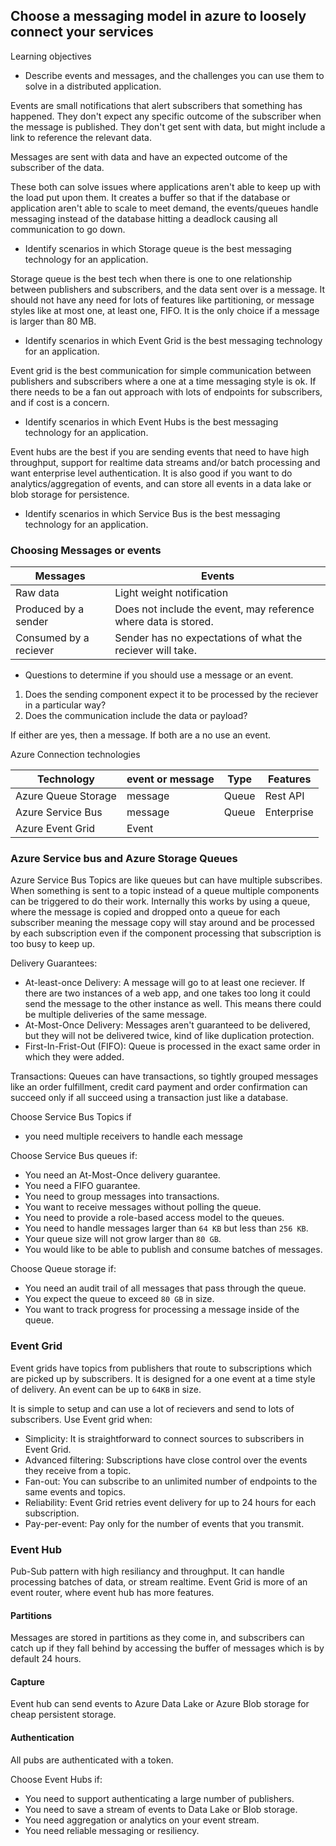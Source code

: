 ## Choose a messaging model in azure to loosely connect your services

Learning objectives

* Describe events and messages, and the challenges you can use them to solve in a distributed application.

Events are small notifications that alert subscribers that something has happened. They don't expect any specific outcome of the subscriber when the message is published. They don't get sent with data, but might include a link to reference the relevant data. 

Messages are sent with data and have an expected outcome of the subscriber of the data.

These both can solve issues where applications aren't able to keep up with the load put upon them. It creates a buffer so that if the database or application aren't able to scale to meet demand, the events/queues handle messaging instead of the database hitting a deadlock causing all communication to go down.

* Identify scenarios in which Storage queue is the best messaging technology for an application.

Storage queue is the best tech when there is one to one relationship between publishers and subscribers, and the data sent over is a message. It should not have any need for lots of features like partitioning, or message styles like at most one, at least one, FIFO. It is the only choice if a message is larger than 80 MB.

* Identify scenarios in which Event Grid is the best messaging technology for an application.

Event grid is the best communication for simple communication between publishers and subscribers where a one at a time messaging style is ok. If there needs to be a fan out approach with lots of endpoints for subscribers, and if cost is a concern.

* Identify scenarios in which Event Hubs is the best messaging technology for an application.

Event hubs are the best if you are sending events that need to have high throughput, support for realtime data streams and/or batch processing and want enterprise level authentication. It is also good if you want to do analytics/aggregation of events, and can store all events in a data lake or blob storage for persistence.

* Identify scenarios in which Service Bus is the best messaging technology for an application.

### Choosing Messages or events

| Messages | Events |
| -------- | ------ |
| Raw data | Light weight notification |
| Produced by a sender | Does not include the event, may reference where data is stored. | 
| Consumed by a reciever | Sender has no expectations of what the reciever will take. | 


* Questions to determine if you should use a message or an event.

1. Does the sending component expect it to be processed by the reciever in a particular way?
1. Does the communication include the data or payload?

If either are yes, then a message. If both are a no use an event.

Azure Connection technologies

| Technology | event or message | Type | Features |
| --- | --- | --- |  --- | 
| Azure Queue Storage | message | Queue | Rest API | 
| Azure Service Bus | message | Queue | Enterprise | 
| Azure Event Grid | Event | 

### Azure Service bus and Azure Storage Queues

Azure Service Bus Topics are like queues but can have multiple subscribes. When something is sent to a topic instead of a queue multiple components can be triggered to do their work. Internally this works by using a queue, where the message is copied and dropped onto a queue for each subscriber meaning the message copy will stay around and be processed by each subscription even if the component processing that subscription is too busy to keep up.

Delivery Guarantees: 

* At-least-once Delivery: A message will go to at least one reciever. If there are two instances of a web app, and one takes too long it could send the message to the other instance as well. This means there could be multiple deliveries of the same message.
* At-Most-Once Delivery: Messages aren't guaranteed to be delivered, but they will not be delivered twice, kind of like duplication protection.
* First-In-Frist-Out (FIFO): Queue is processed in the exact same order in which they were added.

Transactions: Queues can have transactions, so tightly grouped messages like an order fulfillment, credit card payment and order confirmation can succeed only if all succeed using a transaction just like a database.

Choose Service Bus Topics if
* you need multiple receivers to handle each message

Choose Service Bus queues if:

* You need an At-Most-Once delivery guarantee.
* You need a FIFO guarantee.
* You need to group messages into transactions.
* You want to receive messages without polling the queue.
* You need to provide a role-based access model to the queues.
* You need to handle messages larger than `64 KB` but less than `256 KB`.
* Your queue size will not grow larger than `80 GB`.
* You would like to be able to publish and consume batches of messages.

Choose Queue storage if:

* You need an audit trail of all messages that pass through the queue.
* You expect the queue to exceed `80 GB` in size.
* You want to track progress for processing a message inside of the queue.

### Event Grid

Event grids have topics from publishers that route to subscriptions which are picked up by subscribers. It is designed for a one event at a time style of delivery. An event can be up to `64KB` in size.

It is simple to setup and can use a lot of recievers and send to lots of subscribers. Use Event grid when:

* Simplicity: It is straightforward to connect sources to subscribers in Event Grid.
* Advanced filtering: Subscriptions have close control over the events they receive from a topic.
* Fan-out: You can subscribe to an unlimited number of endpoints to the same events and topics.
* Reliability: Event Grid retries event delivery for up to 24 hours for each subscription.
* Pay-per-event: Pay only for the number of events that you transmit.

### Event Hub

Pub-Sub pattern with high resiliancy and throughput. It can handle processing batches of data, or stream realtime. Event Grid is more of an event router, where event hub has more features.

#### Partitions

Messages are stored in partitions as they come in, and subscribers can catch up if they fall behind by accessing the buffer of messages which is by default 24 hours.

#### Capture

Event hub can send events to Azure Data Lake or Azure Blob storage for cheap persistent storage.

#### Authentication

All pubs are authenticated with a token.

Choose Event Hubs if:
* You need to support authenticating a large number of publishers.
* You need to save a stream of events to Data Lake or Blob storage.
* You need aggregation or analytics on your event stream.
* You need reliable messaging or resiliency.